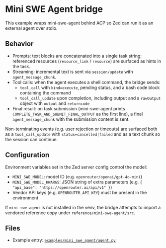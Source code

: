 # Mini SWE Agent bridge

This example wraps mini-swe-agent behind ACP so Zed can run it as an external agent over stdio.

## Behavior

- Prompts: text blocks are concatenated into a single task string; referenced resources (`resource_link` / `resource`) are surfaced as hints in the task.
- Streaming: incremental text is sent via `session/update` with `agent_message_chunk`.
- Tool calls: when the agent executes a shell command, the bridge sends:
  - `tool_call` with `kind=execute`, pending status, and a bash code block containing the command
  - `tool_call_update` upon completion, including output and a `rawOutput` object with `output` and `returncode`
- Final result: on task submission (mini-swe-agent prints `COMPLETE_TASK_AND_SUBMIT_FINAL_OUTPUT` as the first line), a final `agent_message_chunk` with the submission content is sent.

Non-terminating events (e.g. user rejection or timeouts) are surfaced both as a `tool_call_update` with `status=cancelled|failed` and as a text chunk so the session can continue.

## Configuration

Environment variables set in the Zed server config control the model:

- `MINI_SWE_MODEL`: model ID (e.g. `openrouter/openai/gpt-4o-mini`)
- `MINI_SWE_MODEL_KWARGS`: JSON string of extra parameters (e.g. `{ "api_base": "https://openrouter.ai/api/v1" }`)
- Vendor API keys (e.g. `OPENROUTER_API_KEY`) must be present in the environment

If `mini-swe-agent` is not installed in the venv, the bridge attempts to import a vendored reference copy under `reference/mini-swe-agent/src`.

## Files

- Example entry: [`examples/mini_swe_agent/agent.py`](https://github.com/psiace/agent-client-protocol-python/blob/main/examples/mini_swe_agent/agent.py)
